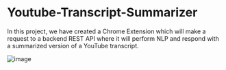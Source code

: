 # Youtube-Transcript-Summarizer
In this project, we have created a Chrome Extension which will make a request to a backend REST API where it will perform NLP and respond with a summarized version of a YouTube transcript.

![image](https://user-images.githubusercontent.com/89905014/175247710-a444977d-b452-43d8-9191-32e58fee6b7b.png)


